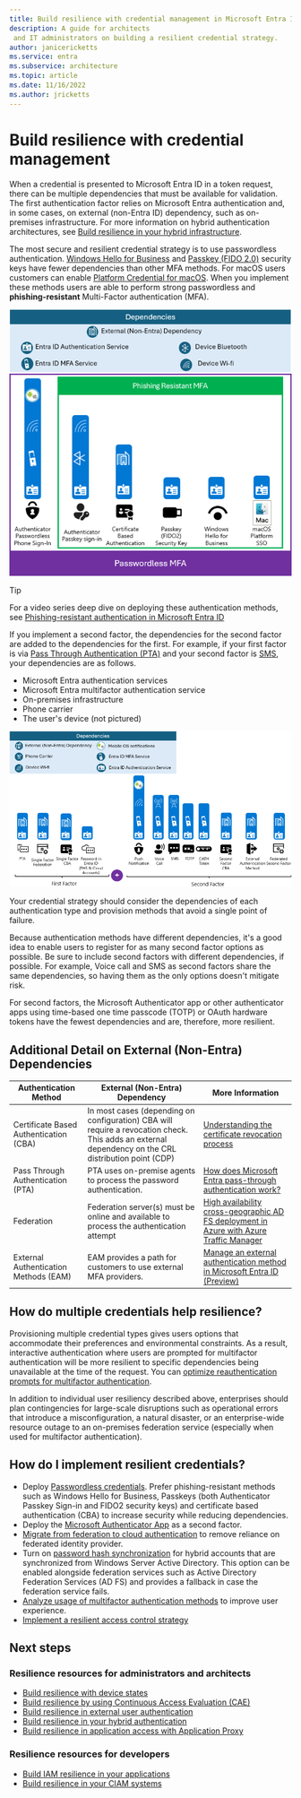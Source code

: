 ```yaml
---
title: Build resilience with credential management in Microsoft Entra ID
description: A guide for architects
 and IT administrators on building a resilient credential strategy.
author: janicericketts
ms.service: entra
ms.subservice: architecture
ms.topic: article
ms.date: 11/16/2022
ms.author: jricketts
---
```

# Build resilience with credential management

When a credential is presented to Microsoft Entra ID in a token request, there can be multiple dependencies that must be available for validation. The first authentication factor relies on Microsoft Entra authentication and, in some cases, on external (non-Entra ID) dependency, such as on-premises infrastructure. For more information on hybrid authentication architectures, see [Build resilience in your hybrid infrastructure](resilience-in-hybrid.md). 

The most secure and resilient credential strategy is to use passwordless authentication. [Windows Hello for Business](~/identity/authentication/concept-authentication-passwordless.md#windows-hello-for-business) and [Passkey (FIDO 2.0)](~/identity/authentication/concept-authentication-passwordless.md#passkeys-fido2) security keys have fewer dependencies than other MFA methods. For macOS users customers can enable [Platform Credential for macOS](~/identity/authentication/concept-authentication-passwordless.md#platform-credential-for-macos). When you implement these methods users are able to perform strong passwordless and **phishing-resistant** Multi-Factor authentication (MFA). 

![Image of preferred authentication methods and dependencies](./media/resilience-in-credentials/passwordless-pr.png)

> [!Tip]
> For a video series deep dive on deploying these authentication methods, see [Phishing-resistant authentication in Microsoft Entra ID](~/identity/authentication/phishing-resistant-authentication-videos.md)

If you implement a second factor, the dependencies for the second factor are added to the dependencies for the first. For example, if your first factor is via [Pass Through Authentication (PTA)](~/identity/hybrid/connect/how-to-connect-pta.md) and your second factor is [SMS](~/identity/authentication/howto-authentication-sms-signin.md), your dependencies are as follows.

* Microsoft Entra authentication services
* Microsoft Entra multifactor authentication service
* On-premises infrastructure
* Phone carrier
* The user's device (not pictured)

![Image of remaining authentication methods and dependencies.](./media/resilience-in-credentials/updated-admin-resilience-credentials.png)
 
Your credential strategy should consider the dependencies of each authentication type and provision methods that avoid a single point of failure. 

Because authentication methods have different dependencies, it's a good idea to enable users to register for as many second factor options as possible. Be sure to include second factors with different dependencies, if possible. For example, Voice call and SMS as second factors share the same dependencies, so having them as the only options doesn't mitigate risk.

For second factors, the Microsoft Authenticator app or other authenticator apps using time-based one time passcode (TOTP) or OAuth hardware tokens have the fewest dependencies and are, therefore, more resilient.

## Additional Detail on External (Non-Entra) Dependencies
|Authentication Method|External (Non-Entra) Dependency|More Information|
|---------------------|-------------------------------|---|
|Certificate Based Authentication (CBA)|In most cases (depending on configuration) CBA will require a revocation check. This adds an external dependency on the CRL distribution point (CDP) |[Understanding the certificate revocation process](~/identity/authentication/concept-certificate-based-authentication-certificaterevocationlist.md#enforcing-crl-validation-for-cas)|
|Pass Through Authentication (PTA)|PTA uses on-premise agents to process the password authentication.|[How does Microsoft Entra pass-through authentication work?](~/identity/hybrid/connect/how-to-connect-pta-how-it-works.md#how-does-microsoft-entra-pass-through-authentication-work)|
|Federation| Federation server(s) must be online and available to process the authentication attempt|[High availability cross-geographic AD FS deployment in Azure with Azure Traffic Manager](/windows-server/identity/ad-fs/deployment/active-directory-adfs-in-azure-with-azure-traffic-manager)|
|External Authentication Methods (EAM)| EAM provides a path for customers to use external MFA providers.|[Manage an external authentication method in Microsoft Entra ID (Preview)](~/identity/authentication/how-to-authentication-external-method-manage.md)|

## How do multiple credentials help resilience?

Provisioning multiple credential types gives users options that accommodate their preferences and environmental constraints. As a result, interactive authentication where users are prompted for multifactor authentication will be more resilient to specific dependencies being unavailable at the time of the request. You can [optimize reauthentication prompts for multifactor authentication](~/identity/authentication/concepts-azure-multi-factor-authentication-prompts-session-lifetime.md).

In addition to individual user resiliency described above, enterprises should plan contingencies for large-scale disruptions such as operational errors that introduce a misconfiguration, a natural disaster, or an enterprise-wide resource outage to an on-premises federation service (especially when used for multifactor authentication). 

## How do I implement resilient credentials?

* Deploy [Passwordless credentials](~/identity/authentication/howto-authentication-passwordless-deployment.md). Prefer phishing-resistant methods such as Windows Hello for Business, Passkeys (both Authenticator Passkey Sign-in and FIDO2 security keys) and certificate based authentication (CBA) to increase security while reducing dependencies.
* Deploy the [Microsoft Authenticator App](https://support.microsoft.com/account-billing/how-to-use-the-microsoft-authenticator-app-9783c865-0308-42fb-a519-8cf666fe0acc) as a second factor.
* [Migrate from federation to cloud authentication](~/identity/hybrid/connect/migrate-from-federation-to-cloud-authentication.md) to remove reliance on federated identity provider.
* Turn on [password hash synchronization](~/identity/hybrid/connect/whatis-phs.md) for hybrid accounts that are synchronized from Windows Server Active Directory. This option can be enabled alongside federation services such as Active Directory Federation Services (AD FS) and provides a fallback in case the federation service fails.
* [Analyze usage of multifactor authentication methods](~/identity/authentication/howto-authentication-methods-activity.md) to improve user experience.
* [Implement a resilient access control strategy](~/identity/authentication/concept-resilient-controls.md)

## Next steps
### Resilience resources for administrators and architects
 
* [Build resilience with device states](resilience-with-device-states.md)
* [Build resilience by using Continuous Access Evaluation (CAE)](resilience-with-continuous-access-evaluation.md)
* [Build resilience in external user authentication](resilience-b2b-authentication.md)
* [Build resilience in your hybrid authentication](resilience-in-hybrid.md)
* [Build resilience in application access with Application Proxy](resilience-on-premises-access.md)

### Resilience resources for developers

* [Build IAM resilience in your applications](resilience-app-development-overview.md)
* [Build resilience in your CIAM systems](resilience-b2c.md)
